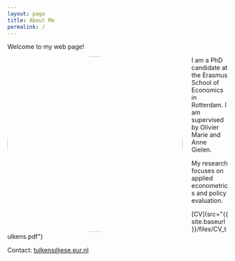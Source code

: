```yaml
---
layout: page
title: About Me
permalink: /
---
```


Welcome to my web page!  


<img src="{{ site.baseurl }}/files/profile.jpg" alt="Profile photo" width="400" style="border-radius: 50%; float: left; margin-right: 20px;" />


I am a PhD candidate at the Erasmus School of Economics in Rotterdam.  I am supervised by Olivier Marie and Anne Gielen.

My research focuses on applied econometrics and policy evaluation.  

[CV](src="{{ site.baseurl }}/files/CV_tulkens.pdf")

Contact: tulkens@ese.eur.nl
